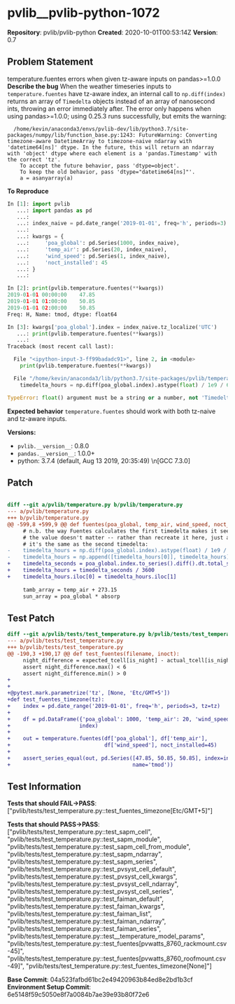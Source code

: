 # pvlib__pvlib-python-1072

**Repository**: pvlib/pvlib-python
**Created**: 2020-10-01T00:53:14Z
**Version**: 0.7

## Problem Statement

temperature.fuentes errors when given tz-aware inputs on pandas>=1.0.0
**Describe the bug**
When the weather timeseries inputs to `temperature.fuentes` have tz-aware index, an internal call to `np.diff(index)` returns an array of `Timedelta` objects instead of an array of nanosecond ints, throwing an error immediately after.  The error only happens when using pandas>=1.0.0; using 0.25.3 runs successfully, but emits the warning:

```
  /home/kevin/anaconda3/envs/pvlib-dev/lib/python3.7/site-packages/numpy/lib/function_base.py:1243: FutureWarning: Converting timezone-aware DatetimeArray to timezone-naive ndarray with 'datetime64[ns]' dtype. In the future, this will return an ndarray with 'object' dtype where each element is a 'pandas.Timestamp' with the correct 'tz'.
  	To accept the future behavior, pass 'dtype=object'.
  	To keep the old behavior, pass 'dtype="datetime64[ns]"'.
    a = asanyarray(a)
```

**To Reproduce**
```python
In [1]: import pvlib
   ...: import pandas as pd
   ...: 
   ...: index_naive = pd.date_range('2019-01-01', freq='h', periods=3)
   ...: 
   ...: kwargs = {
   ...:     'poa_global': pd.Series(1000, index_naive),
   ...:     'temp_air': pd.Series(20, index_naive),
   ...:     'wind_speed': pd.Series(1, index_naive),
   ...:     'noct_installed': 45
   ...: }
   ...: 

In [2]: print(pvlib.temperature.fuentes(**kwargs))
2019-01-01 00:00:00    47.85
2019-01-01 01:00:00    50.85
2019-01-01 02:00:00    50.85
Freq: H, Name: tmod, dtype: float64

In [3]: kwargs['poa_global'].index = index_naive.tz_localize('UTC')
   ...: print(pvlib.temperature.fuentes(**kwargs))
   ...: 
Traceback (most recent call last):

  File "<ipython-input-3-ff99badadc91>", line 2, in <module>
    print(pvlib.temperature.fuentes(**kwargs))

  File "/home/kevin/anaconda3/lib/python3.7/site-packages/pvlib/temperature.py", line 602, in fuentes
    timedelta_hours = np.diff(poa_global.index).astype(float) / 1e9 / 60 / 60

TypeError: float() argument must be a string or a number, not 'Timedelta'
```

**Expected behavior**
`temperature.fuentes` should work with both tz-naive and tz-aware inputs.


**Versions:**
 - ``pvlib.__version__``: 0.8.0
 - ``pandas.__version__``: 1.0.0+
 - python: 3.7.4 (default, Aug 13 2019, 20:35:49) \n[GCC 7.3.0]




## Patch

```diff

diff --git a/pvlib/temperature.py b/pvlib/temperature.py
--- a/pvlib/temperature.py
+++ b/pvlib/temperature.py
@@ -599,8 +599,9 @@ def fuentes(poa_global, temp_air, wind_speed, noct_installed, module_height=5,
     # n.b. the way Fuentes calculates the first timedelta makes it seem like
     # the value doesn't matter -- rather than recreate it here, just assume
     # it's the same as the second timedelta:
-    timedelta_hours = np.diff(poa_global.index).astype(float) / 1e9 / 60 / 60
-    timedelta_hours = np.append([timedelta_hours[0]], timedelta_hours)
+    timedelta_seconds = poa_global.index.to_series().diff().dt.total_seconds()
+    timedelta_hours = timedelta_seconds / 3600
+    timedelta_hours.iloc[0] = timedelta_hours.iloc[1]
 
     tamb_array = temp_air + 273.15
     sun_array = poa_global * absorp


```

## Test Patch

```diff
diff --git a/pvlib/tests/test_temperature.py b/pvlib/tests/test_temperature.py
--- a/pvlib/tests/test_temperature.py
+++ b/pvlib/tests/test_temperature.py
@@ -190,3 +190,17 @@ def test_fuentes(filename, inoct):
     night_difference = expected_tcell[is_night] - actual_tcell[is_night]
     assert night_difference.max() < 6
     assert night_difference.min() > 0
+
+
+@pytest.mark.parametrize('tz', [None, 'Etc/GMT+5'])
+def test_fuentes_timezone(tz):
+    index = pd.date_range('2019-01-01', freq='h', periods=3, tz=tz)
+
+    df = pd.DataFrame({'poa_global': 1000, 'temp_air': 20, 'wind_speed': 1},
+                      index)
+
+    out = temperature.fuentes(df['poa_global'], df['temp_air'],
+                              df['wind_speed'], noct_installed=45)
+
+    assert_series_equal(out, pd.Series([47.85, 50.85, 50.85], index=index,
+                                       name='tmod'))

```

## Test Information

**Tests that should FAIL→PASS**: ["pvlib/tests/test_temperature.py::test_fuentes_timezone[Etc/GMT+5]"]

**Tests that should PASS→PASS**: ["pvlib/tests/test_temperature.py::test_sapm_cell", "pvlib/tests/test_temperature.py::test_sapm_module", "pvlib/tests/test_temperature.py::test_sapm_cell_from_module", "pvlib/tests/test_temperature.py::test_sapm_ndarray", "pvlib/tests/test_temperature.py::test_sapm_series", "pvlib/tests/test_temperature.py::test_pvsyst_cell_default", "pvlib/tests/test_temperature.py::test_pvsyst_cell_kwargs", "pvlib/tests/test_temperature.py::test_pvsyst_cell_ndarray", "pvlib/tests/test_temperature.py::test_pvsyst_cell_series", "pvlib/tests/test_temperature.py::test_faiman_default", "pvlib/tests/test_temperature.py::test_faiman_kwargs", "pvlib/tests/test_temperature.py::test_faiman_list", "pvlib/tests/test_temperature.py::test_faiman_ndarray", "pvlib/tests/test_temperature.py::test_faiman_series", "pvlib/tests/test_temperature.py::test__temperature_model_params", "pvlib/tests/test_temperature.py::test_fuentes[pvwatts_8760_rackmount.csv-45]", "pvlib/tests/test_temperature.py::test_fuentes[pvwatts_8760_roofmount.csv-49]", "pvlib/tests/test_temperature.py::test_fuentes_timezone[None]"]

**Base Commit**: 04a523fafbd61bc2e49420963b84ed8e2bd1b3cf
**Environment Setup Commit**: 6e5148f59c5050e8f7a0084b7ae39e93b80f72e6
